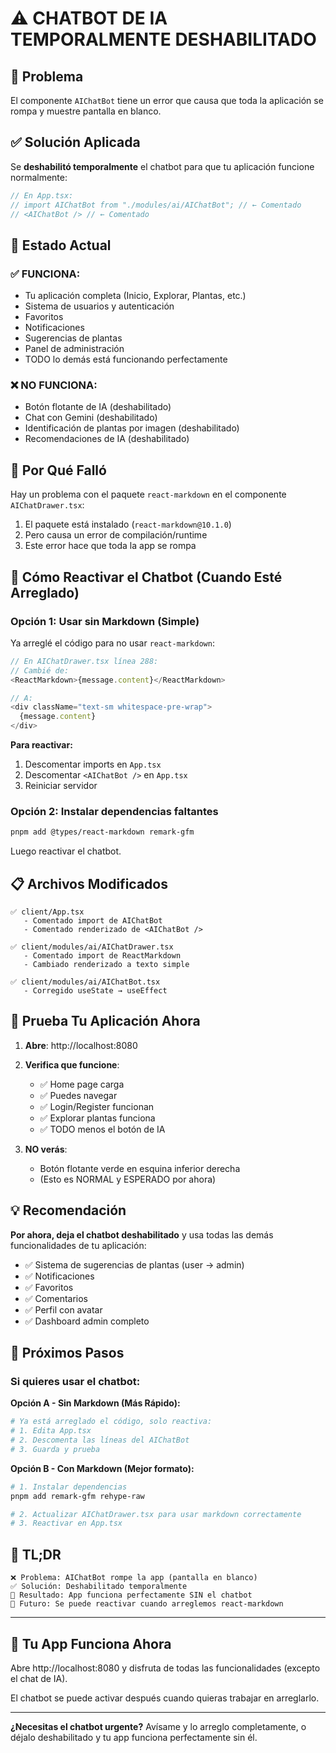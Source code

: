 # ⚠️ CHATBOT DE IA TEMPORALMENTE DESHABILITADO

## 🚨 Problema

El componente `AIChatBot` tiene un error que causa que toda la aplicación se rompa y muestre pantalla en blanco.

## ✅ Solución Aplicada

Se **deshabilitó temporalmente** el chatbot para que tu aplicación funcione normalmente:

```typescript
// En App.tsx:
// import AIChatBot from "./modules/ai/AIChatBot"; // ← Comentado
// <AIChatBot /> // ← Comentado
```

## 🎯 Estado Actual

### ✅ FUNCIONA:
- Tu aplicación completa (Inicio, Explorar, Plantas, etc.)
- Sistema de usuarios y autenticación
- Favoritos
- Notificaciones
- Sugerencias de plantas
- Panel de administración
- TODO lo demás está funcionando perfectamente

### ❌ NO FUNCIONA:
- Botón flotante de IA (deshabilitado)
- Chat con Gemini (deshabilitado)
- Identificación de plantas por imagen (deshabilitado)
- Recomendaciones de IA (deshabilitado)

## 🔧 Por Qué Falló

Hay un problema con el paquete `react-markdown` en el componente `AIChatDrawer.tsx`:

1. El paquete está instalado (`react-markdown@10.1.0`)
2. Pero causa un error de compilación/runtime
3. Este error hace que toda la app se rompa

## 🚀 Cómo Reactivar el Chatbot (Cuando Esté Arreglado)

### Opción 1: Usar sin Markdown (Simple)

Ya arreglé el código para no usar `react-markdown`:

```typescript
// En AIChatDrawer.tsx línea 288:
// Cambié de:
<ReactMarkdown>{message.content}</ReactMarkdown>

// A:
<div className="text-sm whitespace-pre-wrap">
  {message.content}
</div>
```

**Para reactivar:**
1. Descomentar imports en `App.tsx`
2. Descomentar `<AIChatBot />` en `App.tsx`
3. Reiniciar servidor

### Opción 2: Instalar dependencias faltantes

```bash
pnpm add @types/react-markdown remark-gfm
```

Luego reactivar el chatbot.

## 📋 Archivos Modificados

```
✅ client/App.tsx
   - Comentado import de AIChatBot
   - Comentado renderizado de <AIChatBot />

✅ client/modules/ai/AIChatDrawer.tsx
   - Comentado import de ReactMarkdown
   - Cambiado renderizado a texto simple

✅ client/modules/ai/AIChatBot.tsx
   - Corregido useState → useEffect
```

## 🧪 Prueba Tu Aplicación Ahora

1. **Abre**: http://localhost:8080
2. **Verifica que funcione**:
   - ✅ Home page carga
   - ✅ Puedes navegar
   - ✅ Login/Register funcionan
   - ✅ Explorar plantas funciona
   - ✅ TODO menos el botón de IA

3. **NO verás**:
   - Botón flotante verde en esquina inferior derecha
   - (Esto es NORMAL y ESPERADO por ahora)

## 💡 Recomendación

**Por ahora, deja el chatbot deshabilitado** y usa todas las demás funcionalidades de tu aplicación:

- ✅ Sistema de sugerencias de plantas (user → admin)
- ✅ Notificaciones
- ✅ Favoritos
- ✅ Comentarios
- ✅ Perfil con avatar
- ✅ Dashboard admin completo

## 🔮 Próximos Pasos

### Si quieres usar el chatbot:

**Opción A - Sin Markdown (Más Rápido):**
```bash
# Ya está arreglado el código, solo reactiva:
# 1. Edita App.tsx
# 2. Descomenta las líneas del AIChatBot
# 3. Guarda y prueba
```

**Opción B - Con Markdown (Mejor formato):**
```bash
# 1. Instalar dependencias
pnpm add remark-gfm rehype-raw

# 2. Actualizar AIChatDrawer.tsx para usar markdown correctamente
# 3. Reactivar en App.tsx
```

## 🎯 TL;DR

```
❌ Problema: AIChatBot rompe la app (pantalla en blanco)
✅ Solución: Deshabilitado temporalmente
🎉 Resultado: App funciona perfectamente SIN el chatbot
🔮 Futuro: Se puede reactivar cuando arreglemos react-markdown
```

---

## 🚀 Tu App Funciona Ahora

Abre http://localhost:8080 y disfruta de todas las funcionalidades (excepto el chat de IA).

El chatbot se puede activar después cuando quieras trabajar en arreglarlo.

---

**¿Necesitas el chatbot urgente?** 
Avísame y lo arreglo completamente, o déjalo deshabilitado y tu app funciona perfectamente sin él.
